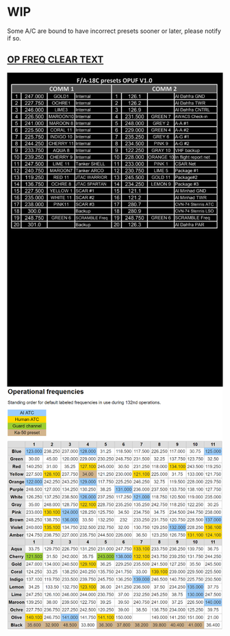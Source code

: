 # WIP

Some A/C are bound to have incorrect presets sooner or later, please notify if so.  
  
## [OP FREQ CLEAR TEXT](/Radios/op_freq_132.md)  
![HORNET PRESETS](hornet_presets.png)
![OP FREQ](operational_freq.png)  
